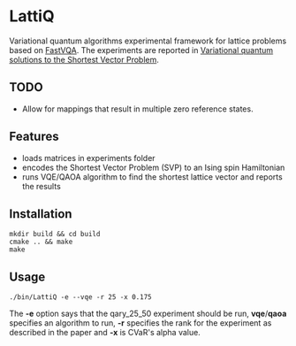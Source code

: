 # LattiQ
Variational quantum algorithms experimental framework for lattice problems based on [FastVQA](https://github.com/Milos9304/FastVQA). The experiments are reported in [Variational quantum solutions to the Shortest Vector Problem](https://arxiv.org/abs/2202.06757?fbclid=IwAR1BMNjJZ2KCKjE3vckYgiRg4V5hE-aDMDIpO9CqDwwM8tAN7tD9PW1QojU).

## TODO
- Allow for mappings that result in multiple zero reference states.

## Features
- loads matrices in experiments folder
- encodes the Shortest Vector Problem (SVP) to an Ising spin Hamiltonian
- runs VQE/QAOA algorithm to find the shortest lattice vector and reports the results

## Installation
```
mkdir build && cd build
cmake .. && make
make
```

## Usage
```
./bin/LattiQ -e --vqe -r 25 -x 0.175
```
The **-e** option says that the qary_25_50 experiment should be run, **vqe**/**qaoa** specifies an algorithm to run, **-r** specifies the rank for the experiment as described in the paper and **-x** is CVaR's alpha value.
